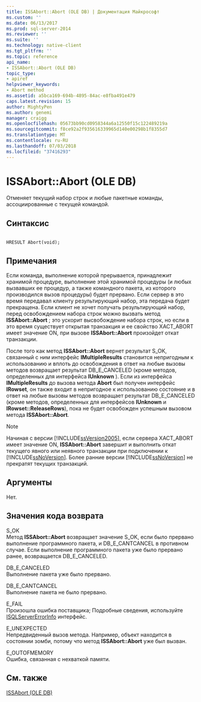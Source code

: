 ```yaml
---
title: ISSAbort::Abort (OLE DB) | Документация Майкрософт
ms.custom: ''
ms.date: 06/13/2017
ms.prod: sql-server-2014
ms.reviewer: ''
ms.suite: ''
ms.technology: native-client
ms.tgt_pltfrm: ''
ms.topic: reference
api_name:
- ISSAbort::Abort (OLE DB)
topic_type:
- apiref
helpviewer_keywords:
- Abort method
ms.assetid: a5bca169-694b-4895-84ac-e8fba491e479
caps.latest.revision: 15
author: MightyPen
ms.author: genemi
manager: craigg
ms.openlocfilehash: 05673bb90cd0958344a6a12550f15c122489219a
ms.sourcegitcommit: f8ce92a2f935616339965d140e00298b1f8355d7
ms.translationtype: MT
ms.contentlocale: ru-RU
ms.lasthandoff: 07/03/2018
ms.locfileid: "37416293"
---
```

# <a name="issabortabort-ole-db"></a>ISSAbort::Abort (OLE DB)
  Отменяет текущий набор строк и любые пакетные команды, ассоциированные с текущей командой.  
  
## <a name="syntax"></a>Синтаксис  
  
```  
  
HRESULT Abort(void);  
```  
  
## <a name="remarks"></a>Примечания  
 Если команда, выполнение которой прерывается, принадлежит хранимой процедуре, выполнение этой хранимой процедуры (и любых вызвавших ее процедур, а также командного пакета, из которого производился вызов процедуры) будет прервано. Если сервер в это время передавал клиенту результирующий набор, эта передача будет прекращена. Если клиент не хочет получать результирующий набор, перед освобождением набора строк можно вызвать метод **ISSAbort::Abort** ; это ускорит высвобождение набора строк, но если в это время существует открытая транзакция и ее свойство XACT_ABORT имеет значение ON, при вызове **ISSAbort::Abort** произойдет откат транзакции.  
  
 После того как метод **ISSAbort::Abort** вернет результат S_OK, связанный с ним интерфейс **IMultipleResults** становится непригодным к использованию и вплоть до освобождения в ответ на любые вызовы методов возвращает результат DB_E_CANCELED (кроме методов, определенных для интерфейса **IUnknown** ). Если из интерфейса **IMultipleResults** до вызова метода **Abort** был получен интерфейс **IRowset**, он также входит в непригодное к использованию состояние и в ответ на любые вызовы методов возвращает результат DB_E_CANCELED (кроме методов, определенных для интерфейсов **IUnknown** и **IRowset::ReleaseRows**), пока не будет освобожден успешным вызовом метода **ISSAbort::Abort**.  
  
> [!NOTE]  
>  Начиная с версии [!INCLUDE[ssVersion2005](../../includes/ssversion2005-md.md)], если сервера XACT_ABORT имеет значение ON, **ISSAbort::Abort** завершит и выполнить откат текущего явного или неявного транзакции при подключении к [!INCLUDE[ssNoVersion](../../includes/ssnoversion-md.md)]. Более ранние версии [!INCLUDE[ssNoVersion](../../includes/ssnoversion-md.md)] не прекратят текущих транзакций.  
  
## <a name="arguments"></a>Аргументы  
 Нет.  
  
## <a name="return-code-values"></a>Значения кода возврата  
 S_OK  
 Метод **ISSAbort::Abort** возвращает значение S_OK, если было прервано выполнение программного пакета, и DB_E_CANTCANCEL в противном случае. Если выполнение программного пакета уже было прервано ранее, возвращается DB_E_CANCELED.  
  
 DB_E_CANCELED  
 Выполнение пакета уже было прервано.  
  
 DB_E_CANTCANCEL  
 Выполнение пакета не было прервано.  
  
 E_FAIL  
 Произошла ошибка поставщика; Подробные сведения, используйте [ISQLServerErrorInfo](../../database-engine/dev-guide/isqlservererrorinfo-ole-db.md) интерфейс.  
  
 E_UNEXPECTED  
 Непредвиденный вызов метода. Например, объект находится в состоянии зомби, потому что метод **ISSAbort::Abort** уже был вызван.  
  
 E_OUTOFMEMORY  
 Ошибка, связанная с нехваткой памяти.  
  
## <a name="see-also"></a>См. также  
 [ISSAbort &#40;OLE DB&#41;](../../database-engine/dev-guide/issabort-ole-db.md)  
  
  
